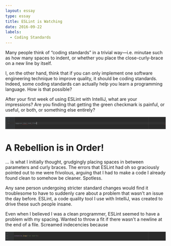 ```yaml
---
layout: essay
type: essay
title: ESLint is Watching
date: 2016-09-22
labels:
  - Coding Standards
---
```



Many people think of “coding standards” in a trivial way—i.e. minutae such as how many spaces to indent, or whether you place the close-curly-brace on a new line by itself.

I, on the other hand, think that if you can only implement one software engineering technique to improve quality, it should be coding standards. Indeed, some coding standards can actually help you learn a programming language. How is that possible?

After your first week of using ESLint with IntelliJ, what are your impressions? Are you finding that getting the green checkmark is painful, or useful, or both, or something else entirely?



<img class="ui image" src="../images/redLineOppose.png">
  
# A Rebellion is in Order!

... is what I initially thought, grudgingly placing spaces in between parameters and curly braces. The errors that ESLint had oh so graciously pointed out to me were frivolous, arguing that I had to make a code I already found clean to somehow be cleaner. Spotless.

Any sane person undergoing stricter standard changes would find it troublesome to have to suddenly care about a problem that wasn't an issue the day before. ESLint, a code quality tool I use with IntelliJ, was created to drive these such people insane. 

Even when I believed I was a clean programmer, ESLint seemed to have a problem with my spacing. Wanted to throw a fit if there wasn't a newline at the end of a file. Screamed indecencies because 


 

<img class="ui image" src="../images/redLineOrNot.png">






